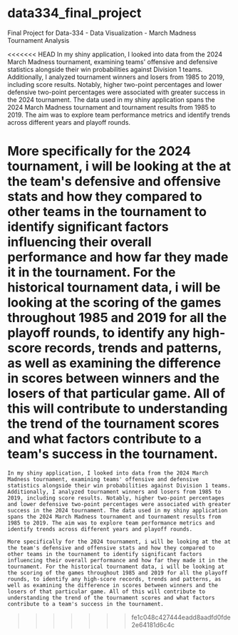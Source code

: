 # data334_final_project
Final Project for Data-334 - Data Visualization - March Madness Tournament Analysis

<<<<<<< HEAD
  In my shiny application, I looked into data from the 2024 March Madness tournament, examining teams' offensive and defensive statistics alongside their win probabilities against Division 1 teams. Additionally, I analyzed tournament winners and losers from 1985 to 2019, including score results. Notably, higher two-point percentages and lower defensive two-point percentages were associated with greater success in the 2024 tournament. The data used in my shiny application spans the 2024 March Madness tournament and tournament results from 1985 to 2019. The aim was to explore team performance metrics and identify trends across different years and playoff rounds.

  More specifically for the 2024 tournament, i will be looking at the at the team's defensive and offensive stats and how they compared to other teams in the tournament to identify significant factors influencing their overall performance and how far they made it in the tournament. For the historical tournament data, i will be looking at the scoring of the games throughout 1985 and 2019 for all the playoff rounds, to identify any high-score records, trends and patterns, as well as examining the difference in scores between winners and the losers of that particular game. All of this will contribute to understanding the trend of the tournament scores and what factors contribute to a team's success in the tournament.
=======
    In my shiny application, I looked into data from the 2024 March Madness tournament, examining teams' offensive and defensive statistics alongside their win probabilities against Division 1 teams. Additionally, I analyzed tournament winners and losers from 1985 to 2019, including score results. Notably, higher two-point percentages and lower defensive two-point percentages were associated with greater success in the 2024 tournament. The data used in my shiny application spans the 2024 March Madness tournament and tournament results from 1985 to 2019. The aim was to explore team performance metrics and identify trends across different years and playoff rounds.

    More specifically for the 2024 tournament, i will be looking at the at the team's defensive and offensive stats and how they compared to other teams in the tournament to identify significant factors influencing their overall performance and how far they made it in the tournament. For the historical tournament data, i will be looking at the scoring of the games throughout 1985 and 2019 for all the playoff rounds, to identify any high-score records, trends and patterns, as well as examining the difference in scores between winners and the losers of that particular game. All of this will contribute to understanding the trend of the tournament scores and what factors contribute to a team's success in the tournament.
>>>>>>> fe1c048c427444eadd8aadfd0fde2e64181d6c4c








